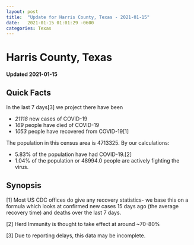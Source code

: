 ```yaml
---
layout: post
title:  "Update for Harris County, Texas - 2021-01-15"
date:   2021-01-15 01:01:29 -0600
categories: Texas
---
```


# Harris County, Texas
#### Updated 2021-01-15

## Quick Facts

In the last 7 days[3] we project there have been
- *21118* new cases of COVID-19
- *169* people have died of COVID-19
- *1053* people have recovered from COVID-19[1]

The population in this census area is 4713325. By our calculations:
- 5.83% of the population have had COVID-19.[2]
- 1.04% of the population or 48994.0 people are actively fighting the virus.

## Synopsis




[1] Most US CDC offices do give any recovery statistics- we base this on a formula which looks at confirmed new cases
15 days ago (the average recovery time) and deaths over the last 7 days.

[2] Herd Immunity is thought to take effect at around ~70-80%

[3] Due to reporting delays, this data may be incomplete.
 
    